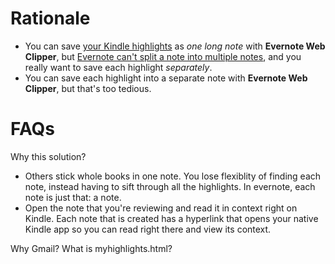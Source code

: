 # Rationale 

- You can save [your Kindle highlights](https://kindle.amazon.com/your_highlights "https://kindle.amazon.com/your_highlights") as *one long note* with **Evernote Web Clipper**, but [Evernote can't split a note into multiple notes](http://discussion.evernote.com/topic/21855-splitting-a-note-into-multiple-notes/, "Evernote Discussion Forum"), and you really want to save each highlight *separately*. 
- You can save each highlight into a separate note with **Evernote Web Clipper**, but that's too tedious. 

# FAQs

Why this solution? 
- Others stick whole books in one note. You lose flexiblity of finding each note, instead having to sift through all the highlights. In evernote, each note is just that: a note. 
- Open the note that you're reviewing and read it in context right on Kindle. Each note that is created has a hyperlink that opens your native Kindle app so you can read right there and view its context. 

Why Gmail? 
What is myhighlights.html? 